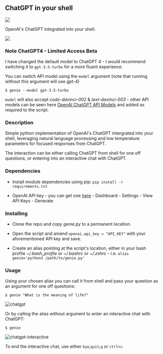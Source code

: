 ## ChatGPT in your shell

![](https://imgur.com/JphOx3D.png)

OpenAI's ChatGPT integrated into your shell.

![](https://imgur.com/J7YOzSz.png)

### Note ChatGPT4 - Limited Access Beta

I have changed the default model to ChatGPT 4 - I would recommend switching it to `gpt-3.5-turbo` for a more fluent experience. 

You can switch API model using the `model` argument (note that running without this argument will use gpt-4)

```$ genie --model gpt-3.5-turbo```

`model` will also accept *code-davinci-002* & *text-davinci-003* - other API models can be seen here [OpenAI ChatGPT API Models](https://platform.openai.com/docs/models) and added as required to the script.

### Description

Simple python implementation of OpenAI's ChatGPT intergrated into your shell, leveraging natural language processing and low temperature parameters for focused responses from ChatGPT.

The interaction can be either calling ChatGPT from shell for one off questions, or entering into an interactive chat with ChatGPT.

### Dependencies

* Install module dependencies using pip:
 ```pip install -r requirements.txt```

* OpenAI API key - you can get one [here](https://platform.openai.com/overview) - Dashboard - Settings - View API Keys - Generate


### Installing

* Clone the repo and copy *genie.py* to a permanent location.

* Open the script and amend `openai.api_key = "API_KEY"` with your aforementioned API key and save.

* Create an alias pointing at the script's location, either in your bash profile *~/.bash_profile* or *~/.bashrc* or *~/.zshrc* - i.e:
 ```alias genie='python3 /path/to/genie.py'```

### Usage

Using your chosen alias you can call it from shell and pass your question as an argument for one off questions:

```$ genie "What is the meaning of life?"```

![chatgpt](https://imgur.com/3lqDq7M.gif)

Or by calling the alias without argument to enter an interactive chat with ChatGPT:

```$ genie ```

![chatgpt-interactive](https://imgur.com/kJTBOPB.gif)


To end the interactive chat, use either `bye`,`quit`,`q` or `ctrl+c`.
